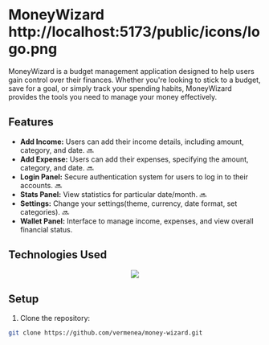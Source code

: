 # MoneyWizard http://localhost:5173/public/icons/logo.png

MoneyWizard is a budget management application designed to help users gain control over their finances. Whether you're looking to stick to a budget, save for a goal, or simply track your spending habits, MoneyWizard provides the tools you need to manage your money effectively.

## Features

- **Add Income:** Users can add their income details, including amount, category, and date. 🔜
- **Add Expense:** Users can add their expenses, specifying the amount, category, and date. 🔜
- **Login Panel:** Secure authentication system for users to log in to their accounts. 🔜
- **Stats Panel:** View statistics for particular date/month. 🔜
- **Settings:** Change your settings(theme, currency, date format, set categories). 🔜
- **Wallet Panel:** Interface to manage income, expenses, and view overall financial status.

## Technologies Used

<p align="center">
  <a href="https://skillicons.dev">
    <img src="https://skillicons.dev/icons?i=react,ts,tailwind,firebase,redux" />
  </a>
</p>


## Setup

1. Clone the repository:

```bash
git clone https://github.com/vermenea/money-wizard.git
